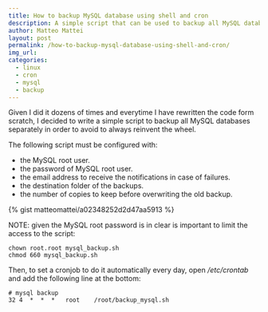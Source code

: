 ```yaml
---
title: How to backup MySQL database using shell and cron
description: A simple script that can be used to backup all MySQL databases
author: Matteo Mattei
layout: post
permalink: /how-to-backup-mysql-database-using-shell-and-cron/
img_url:
categories:
  - linux
  - cron
  - mysql
  - backup
---
```

Given I did it dozens of times and everytime I have rewritten the code form scratch, I decided to write a simple script to backup all MySQL databases separately in order to avoid to always reinvent the wheel.

The following script must be configured with:

- the MySQL root user.
- the password of MySQL root user.
- the email address to receive the notifications in case of failures.
- the destination folder of the backups.
- the number of copies to keep before overwriting the old backup.

{% gist matteomattei/a02348252d2d47aa5913 %}

NOTE: given the MySQL root password is in clear is important to limit the access to the script:

```
chown root.root mysql_backup.sh
chmod 660 mysql_backup.sh
```

Then, to set a cronjob to do it automatically every day, open */etc/crontab* and add the following line at the bottom:

```
# mysql backup
32 4  *  *  *   root    /root/backup_mysql.sh
```
